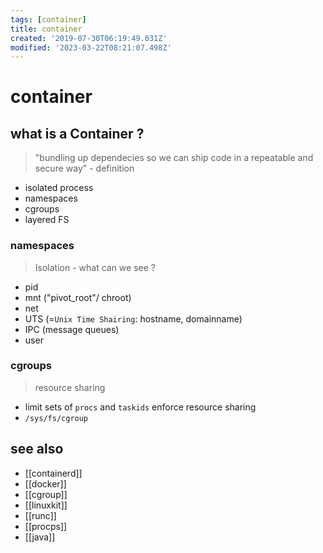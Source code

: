 ```yaml
---
tags: [container]
title: container
created: '2019-07-30T06:19:49.031Z'
modified: '2023-03-22T08:21:07.498Z'
---
```


# container

## what is a Container ?

> "bundling up dependecies so we can ship code in a repeatable and secure way" - definition

- isolated process
- namespaces
- cgroups
- layered FS

### namespaces

> Isolation - what can we see ?

- pid
- mnt ("pivot_root"/ chroot)
- net
- UTS (=`Unix Time Shairing`: hostname, domainname)
- IPC (message queues)
- user


### cgroups

> resource sharing

- limit sets of `procs` and `taskids` enforce resource sharing
- `/sys/fs/cgroup`

## see also

- [[containerd]]
- [[docker]]
- [[cgroup]]
- [[linuxkit]]
- [[runc]]
- [[procps]]
- [[java]]
